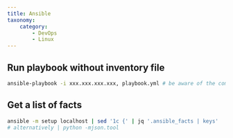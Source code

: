 ```yaml
---
title: Ansible
taxonomy:
    category:
        - DevOps
        - Linux
---
```


## Run playbook without inventory file

```bash
ansible-playbook -i xxx.xxx.xxx.xxx, playbook.yml # be aware of the comma
```

## Get a list of facts

```bash
ansible -m setup localhost | sed '1c {' | jq '.ansible_facts | keys'
# alternatively | python -mjson.tool
```